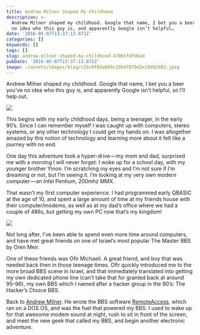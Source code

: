 ```yaml
---
title: Andrew Milner Shaped My Childhood
description: >-
  Andrew Milner shaped my childhood. Google that name, I bet you a beer you’ve
  no idea who this guy is, and apparently Google isn’t helpful…
date: '2016-05-07T13:37:13.871Z'
categories: []
keywords: []
tags: []
slug: andrew-milner-shaped-my-childhood-47065fdfd8ad
pubDate: '2016-05-07T13:37:13.871Z'
image: ~/assets/images/blog/c2bc9f0da0d9c33b4f870d2e10d92603.jpeg
---
```


Andrew Milner shaped my childhood. Google that name, I bet you a beer you’ve no idea who this guy is, and apparently Google isn’t helpful, so I’ll help out.

![](/images/blog/0__9c2FMFRU7__jvb5vt.png)

This begins with my early childhood days, being a teenager, in the early 90’s. Since I can remember myself I was caught up with computers, stereo systems, or any other technology I could get my hands on. I was altogether amazed by this notion of technology and learning more about it felt like a journey with no end.

One day this adventure took a hyper-drive — my mom and dad, surprised me with a morning I will never forget: I woke up for a school day, with my younger brother Yinon. I’m scratching my eyes and I’m not sure if I’m dreaming or not, but I’m seeing it. I’m looking at my very own modern computer — an Intel Pentium, 200mhz MMX.

That wasn’t my first computer experience. I had programmed early QBASIC at the age of 10, and spent a large amount of time at my friends house with their computer/modems, as well as at my dad’s office where we had a couple of 486s, but getting my own PC now that’s my kingdom!

![](/images/blog/0__S6JXei41CjG6bA9v.png)

Not long after, I’ve been able to spend even more time around computers, and have met great friends on one of Israel’s most popular The Master BBS by Oren Meir.

One of these friends was Ofir Michaeli. A great friend, and boy that was needed back then in those teenage times. Ofir quickly introduced me to the more broad BBS scene in Israel, and that immediately translated into getting my own dedicated phone line (can’t take that for granted back at around 95–96), my own BBS which I named after a hacker group in the 90’s: The Hacker’s Choice BBS.

Back to [Andrew Milner](http://www.bbsdays.com/people/andrew_milner/). He wrote the BBS software [RemoteAccess](https://en.wikipedia.org/wiki/RemoteAccess), which ran on a DOS OS, and was the fuel that powered my BBS. I used to wake up for that awesome modem sound at night, rush to sit in front of the screen, and meet the new geek that called my BBS, and begin another electronic adventure.